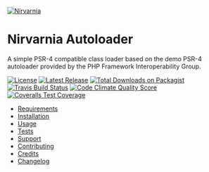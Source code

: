 [![Nirvarnia](https://raw.githubusercontent.com/nirvarnia/logo/master/build/nirvarnia-logo.210x60.png)](https://www.nirvarnia.org/)

# Nirvarnia Autoloader

A simple PSR-4 compatible class loader based on the demo PSR-4 autoloader provided by the PHP Framework Interoperability Group.

[![License](https://img.shields.io/github/license/nirvarnia/autoloader.svg?colorA=333333&colorB=0099ff&style=flat-square)](LICENSE.md)
[![Latest Release](https://img.shields.io/github/release/nirvarnia/autoloader.svg?colorA=333333&colorB=0099ff&style=flat-square)](https://github.com/nirvarnia/autoloader/releases)
[![Total Downloads on Packagist](https://img.shields.io/packagist/dt/nirvarnia/autoloader.svg?colorA=333333&colorB=0099ff&style=flat-square)](https://packagist.org/packages/nirvarnia/autoloader)
[![Travis Build Status](https://img.shields.io/travis/nirvarnia/autoloader/master.svg?colorA=333333&colorB=0099ff&style=flat-square)](https://travis-ci.org/nirvarnia/autoloader)
[![Code Climate Quality Score](https://img.shields.io/codeclimate/github/nirvarnia/autoloader.svg?label=linting&colorA=333333&&colorB=0099ff&style=flat-square)](https://codeclimate.com/github/nirvarnia/autoloader)
[![Coveralls Test Coverage](https://img.shields.io/coveralls/nirvarnia/autoloader.svg?colorA=333333&colorB=0099ff&style=flat-square)](https://coveralls.io/github/nirvarnia/autoloader)

* [Requirements](https://github.com/nirvarnia/docs/blob/master/src/v1/requirements.md)
* [Installation](https://github.com/nirvarnia/docs/blob/master/src/v1/installation.md)
* [Usage](https://github.com/nirvarnia/docs/blob/master/src/v1/api/autoloader.md)
* [Tests](https://github.com/nirvarnia/docs/blob/master/src/v1/tests.md)
* [Support](https://github.com/nirvarnia/docs/blob/master/src/support.md)
* [Contributing](https://github.com/nirvarnia/docs/blob/master/src/contributing.md)
* [Credits](https://github.com/nirvarnia/docs/blob/master/src/credits.md)
* [Changelog](https://github.com/nirvarnia/docs/blob/master/src/changelog.md)
